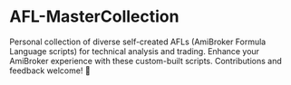 # AFL-MasterCollection
Personal collection of diverse self-created AFLs (AmiBroker Formula Language scripts) for technical analysis and trading. Enhance your AmiBroker experience with these custom-built scripts. Contributions and feedback welcome! 🚀
